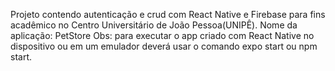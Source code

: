 Projeto contendo autenticação e crud com React Native e Firebase para fins acadêmico no Centro Universitário de João Pessoa(UNIPÊ).
Nome da aplicação: PetStore
Obs: para executar o app criado com React Native no dispositivo ou em um emulador deverá usar o comando expo start ou npm start.
